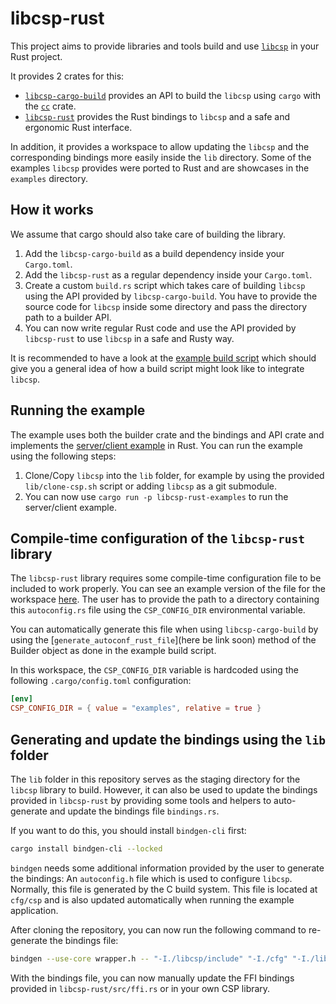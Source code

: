 libcsp-rust
=========

This project aims to provide libraries and tools build and use
[`libcsp`](https://github.com/libcsp/libcsp) in your Rust project.

It provides 2 crates for this:

- [`libcsp-cargo-build`](https://egit.irs.uni-stuttgart.de/rust/libcsp-rust/src/branch/main/libcsp-cargo-build)
  provides an API to build the `libcsp` using `cargo` with the [`cc`](https://docs.rs/cc/latest/cc/) crate.
- [`libcsp-rust`](https://egit.irs.uni-stuttgart.de/rust/libcsp-rust/src/branch/main/libcsp-rust)
  provides the Rust bindings to `libcsp` and a safe and ergonomic Rust interface.

In addition, it provides a workspace to allow updating the `libcsp` and the corresponding bindings
more easily inside the `lib` directory. Some of the examples `libcsp` provides were ported to Rust
and are showcases in the `examples` directory.

## How it works

We assume that cargo should also take care of building the library.

1. Add the `libcsp-cargo-build` as a build dependency inside your `Cargo.toml`.
2. Add the `libcsp-rust` as a regular dependency inside your `Cargo.toml`.
3. Create a custom `build.rs` script which takes care of building `libcsp` using the API
   provided by `libcsp-cargo-build`. You have to provide the source code for `libcsp` inside some
   directory and pass the directory path to a builder API.
4. You can now write regular Rust code and use the API provided by `libcsp-rust` to use `libcsp`
   in a safe and Rusty way.

It is recommended to have a look at the [example build script](https://egit.irs.uni-stuttgart.de/rust/libcsp-rust/src/branch/main/examples/build.rs)
which should give you a general idea of how a build script might look like to integrate `libcsp`.

## Running the example

The example uses both the builder crate and the bindings and API crate and implements the
[server/client example](https://github.com/libcsp/libcsp/blob/develop/examples/csp_server_client.c)
in Rust. You can run the example using the following steps:

1. Clone/Copy `libcsp` into the `lib` folder, for example by using the provided `lib/clone-csp.sh`
   script or adding `libcsp` as a git submodule.
2. You can now use `cargo run -p libcsp-rust-examples` to run the server/client example.

## Compile-time configuration of the `libcsp-rust` library

The `libcsp-rust` library requires some compile-time configuration file to be included to work
properly. You can see an example version of the file for the workspace
[here](https://egit.irs.uni-stuttgart.de/rust/libcsp-rust/src/branch/main/examples/autoconfig.rs).
The user has to provide the path to a directory containing this `autoconfig.rs` file using the
`CSP_CONFIG_DIR` environmental variable.

You can automatically generate this file when using `libcsp-cargo-build` by using the
[`generate_autoconf_rust_file`](here be link soon) method of the Builder object as done in the
example build script.

In this workspace, the `CSP_CONFIG_DIR` variable is hardcoded using the following `.cargo/config.toml`
configuration:

```toml
[env]
CSP_CONFIG_DIR = { value = "examples", relative = true }
```

## Generating and update the bindings using the `lib` folder

The `lib` folder in this repository serves as the staging directory for the `libcsp` library to
build. However, it can also be used to update the bindings provided in `libcsp-rust` by providing
some tools and helpers to auto-generate and update the bindings file `bindings.rs`.

If you want to do this, you should install `bindgen-cli` first:

```sh
cargo install bindgen-cli --locked
```

`bindgen` needs some additional information provided by the user to generate the bindings:
An `autoconfig.h` file which is used to configure `libcsp`. Normally, this file is generated
by the C build system. This file is located at `cfg/csp` and is also updated automatically
when running the example application.

After cloning the repository, you can now run the following command to re-generate the bindings
file:

```sh
bindgen --use-core wrapper.h -- "-I./libcsp/include" "-I./cfg" "-I./libcsp/src" > bindings.rs
```

With the bindings file, you can now manually update the FFI bindings provided in
`libcsp-rust/src/ffi.rs` or in your own CSP library.

